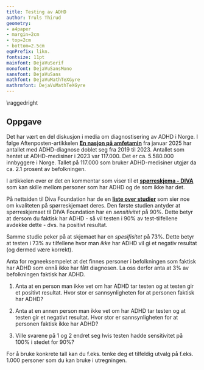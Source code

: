 ```yaml
---
title: Testing av ADHD
author: Truls Thirud
geometry: 
- a4paper
- margin=2cm
- top=2cm
- bottom=2.5cm
eqnPrefix: likn.
fontsize: 11pt
mainfont: DejaVuSerif
monofont: DejaVuSansMono
sansfont: DejaVuSans
mathfont: DejaVuMathTeXGyre
mathrmfont: DejaVuMathTeXGyre
---
```

\raggedright

## Oppgave

Det har vært en del diskusjon i media om diagnostisering av ADHD i Norge. 
I følge Aftenposten-artikkelen **[En nasjon på amfetamin](https://www.aftenposten.no/meninger/kommentar/i/8qvkRE/kan-man-kjoepe-seg-en-adhd-diagnose)** fra januar 2025 har antallet med ADHD-diagnose doblet seg fra 2019 til 2023. Antallet som hentet ut ADHD-medisiner i 2023 var 117.000.  Det er ca. 5.580.000 innbyggere i Norge. 
Tallet på 117.000 som bruker ADHD-medisiner utgjør da ca. 2.1 prosent av befolkningen.

I artikkelen over er det en kommentar som viser til et **[spørreskjema - DIVA](https://www.divacenter.eu)** som kan skille mellom personer som har ADHD og de som ikke har det. 

På nettsiden til Diva Foundation har de en **[liste over studier](https://www.divacenter.eu/more-information/validation/)** som sier noe om kvaliteten på spørreskjemaet deres. Den første studien antyder at spørreskjemaet til DIVA Foundation har en *sensitivitet* på 90%. Dette betyr at dersom du faktisk har ADHD - så vil testen i 90% av test-tilfellene avdekke dette - dvs. ha positivt resultat. 

Samme studie peker på at skjemaet har en *spesifisitet* på 73%. Dette betyr at testen i 73% av tilfellene hvor man *ikke* har ADHD vil gi et negativ resultat (og dermed være korrekt).

Anta for regneeksempelet at det finnes personer i befolkningen som faktisk har ADHD som ennå ikke har fått diagnosen. La oss derfor anta at 3% av befolkningen faktisk har ADHD.

1) Anta at en person man ikke vet om har ADHD tar testen og at testen gir et positivt resultat. Hvor stor er sannsynligheten for at personen faktisk har ADHD?

2) Anta at en annen person man ikke vet om har ADHD tar testen og at testen gir et negativt resultat. Hvor stor er sannsynligheten for at personen faktisk ikke har ADHD?

3) Ville svarene på 1 og 2 endret seg hvis testen hadde sensitivitet på 100% i stedet for 90%?

For å bruke konkrete tall kan du f.eks. tenke deg et tilfeldig utvalg på f.eks. 1.000 personer som du kan bruke i utregningen.
